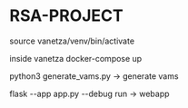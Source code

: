 # RSA-PROJECT

source vanetza/venv/bin/activate

inside vanetza docker-compose up

python3 generate_vams.py -> generate vams

flask --app app.py --debug run -> webapp
